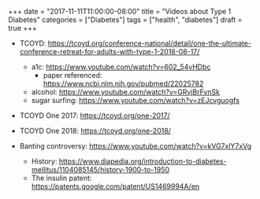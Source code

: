 +++
date = "2017-11-11T11:00:00-08:00"
title = "Videos about Type 1 Diabetes"
categories = ["Diabetes"]
tags = ["health", "diabetes"]
draft = true
+++
* TCOYD: https://tcoyd.org/conference-national/detail/one-the-ultimate-conference-retreat-for-adults-with-type-1-2018-08-17/
  * a1c: https://www.youtube.com/watch?v=602_54vHDbc
    * paper referenced: https://www.ncbi.nlm.nih.gov/pubmed/22025782
  * alcohol: https://www.youtube.com/watch?v=GRvjBrFvnSk
  * sugar surfing: https://www.youtube.com/watch?v=zEJcvguogfs

* TCOYD One 2017: https://tcoyd.org/one-2017/
* TCOYD One 2018: https://tcoyd.org/one-2018/

* Banting controversy: https://www.youtube.com/watch?v=kVG7xlY7xVg
  * History: https://www.diapedia.org/introduction-to-diabetes-mellitus/1104085145/history-1900-to-1950
  * The insulin patent: https://patents.google.com/patent/US1469994A/en
